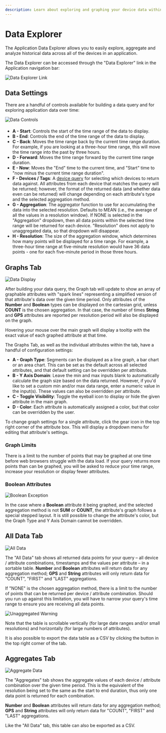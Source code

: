 ```yaml
---
description: Learn about exploring and graphing your device data within an application.
---
```


# Data Explorer

The Application Data Explorer allows you to easily explore, aggregate and analyze historical data across all of the devices in an application.

The Data Explorer can be accessed through the "Data Explorer" link in the Application navigation bar:

![Data Explorer Link](/images/applications/data-explorer-link.png "Data Explorer Link")

## Data Settings

There are a handful of controls available for building a data query and for exploring application data over time:

<div>
<img src="/images/applications/data-explorer-time-controls.png" alt="Data Controls" title="Data Controls" style="max-width:600px; margin: 0 auto 20px; display: block;" />
</div>

* **A - Start**: Controls the start of the time range of the data to display.
* **B - End**: Controls the end of the time range of the data to display.
* **C - Back**: Moves the time range back by the current time range duration. For example, if you are looking at a three-hour time range, this will move the time range into the past by three hours.
* **D - Forward**: Moves the time range forward by the current time range duration.
* **E - Now**: Moves the "End" time to the current time, and "Start" time to "now minus the current time range duration".
* **F - Devices / Tags**: A [device query](/devices/device-queries/#querying-by-devices) for selecting which devices to return data against. All attributes from each device that matches the query will be returned; however, the format of the returned data (and whether data even can be returned) will change depending on each attribute's type and the selected aggregation method.
* **G - Aggregation**: The aggregator function to use for accumulating the data into the selected resolution. Defaults to MEAN (i.e., the average of all the values in a resolution window). If NONE is selected in the "Aggregation" dropdown, then all data points within the selected time range will be returned for each device. "Resolution" does not apply to unaggregated data, so that dropdown will disappear.
* **H - Resolution**: The size of the aggregation window, which determines how many points will be displayed for a time range. For example, a three-hour time range at five-minute resolution would have 36 data points - one for each five-minute period in those three hours.

## Graphs Tab

![Data Display](/images/applications/data-explorer-data-display.png "Data Display")

After building your data query, the Graph tab will update to show an array of graphable attributes with "spark lines" representing a simplified version of that attribute's data over the given time period. Only attributes of the **Number** and **Boolean** types can be displayed on the cartesian grid, unless **COUNT** is the chosen aggregation. In that case, the number of times **String** and **GPS** attributes are reported per resolution period will also be displayed on the graph.

Hovering your mouse over the main graph will display a tooltip with the exact value of each graphed attribute at that time.

The Graphs Tab, as well as the individual attributes within the tab, have a handful of configuration settings:

* **A - Graph Type**: Segments can be displayed as a line graph, a bar chart or an area chart. This can be set as the default across all selected attributes, and that default setting can be overridden per attribute.
* **B - Y Axis Domain**: Leave the min and max inputs blank to automatically calculate the graph size based on the data returned. However, if you'd like to set a custom min and/or max data range, enter a numeric value in the input(s). These values can also be overridden per attribute.
* **C - Toggle Visibility**: Toggle the eyeball icon to display or hide the given attribute in the main graph.
* **D - Color**: Each attribute is automatically assigned a color, but that color can be overridden by the user.

To change graph settings for a single attribute, click the gear icon in the top right corner of the attribute box. This will display a dropdown menu for editing that attribute's settings.

### Graph Limits

There is a limit to the number of points that may be graphed at one time before web browsers struggle with the data load. If your query returns more points than can be graphed, you will be asked to reduce your time range, increase your resolution or display fewer attributes.

### Boolean Attributes

![Boolean Exception](/images/applications/data-explorer-boolean.png "Boolean Exception")

In the case where a **Boolean** attribute it being graphed, and the selected aggregation method is not **SUM** or **COUNT**, the attribute's graph follows a special stepped layout. It is still possible to change the attribute's color, but the Graph Type and Y Axis Domain cannot be overridden.

## All Data Tab

![All Data](/images/applications/data-explorer-table.png "All Data")

The "All Data" tab shows all returned data points for your query – all device / attribute combinations, timestamps and the values per attribute – in a sortable table. **Number** and **Boolean** attributes will return data for any aggregation method; **GPS** and **String** attributes will only return data for "COUNT", "FIRST" and "LAST" aggregations.

If "NONE" is the chosen aggregation method, there is a limit to the number of points that can be returned per device / attribute combination. Should you run up against this limitation, you will have to narrow your query's time range to ensure you are receiving all data points.

![Unaggregated Warning](/images/applications/data-explorer-unaggregated-warning.png "Unaggregated Warning")

Note that the table is scrollable vertically (for large date ranges and/or small resolutions) and horizontally (for large numbers of attributes).

It is also possible to export the data table as a CSV by clicking the button in the top right corner of the tab.

## Aggregates Tab

![Aggregate Data](/images/applications/data-explorer-aggregates.png "Aggregate Data")

The "Aggregates" tab shows the aggregate values of each device / attribute combination over the given time period. This is the equivalent of the resolution being set to the same as the start to end duration, thus only one data point is returned for each combination.

**Number** and **Boolean** attributes will return data for any aggregation method; **GPS** and **String** attributes will only return data for "COUNT", "FIRST" and "LAST" aggregations.

Like the "All Data" tab, this table can also be exported as a CSV.
